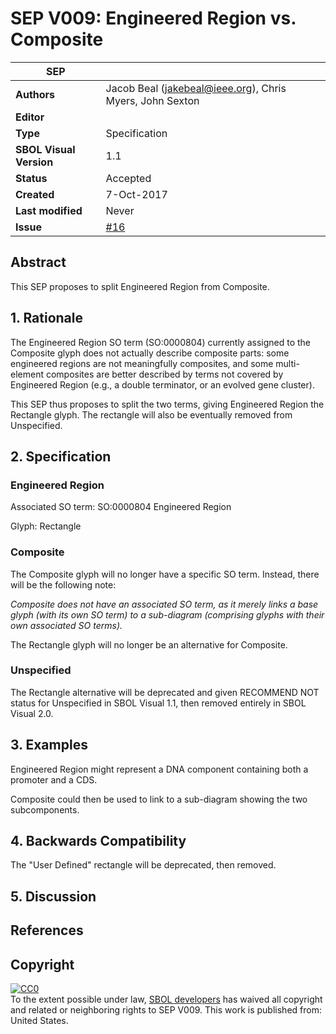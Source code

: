 # SEP V009: Engineered Region vs. Composite

| SEP | <leave empty> |
| --- | --- |
| **Authors** | Jacob Beal (jakebeal@ieee.org), Chris Myers, John Sexton |
| **Editor** | <leave empty> |
| **Type** | Specification |
| **SBOL Visual Version** | 1.1 |
| **Status** | Accepted |
| **Created** | 7-Oct-2017 |
| **Last modified** | Never |
| **Issue**       | [#16](https://github.com/SynBioDex/SBOL-visual/issues/16) |

## Abstract

This SEP proposes to split Engineered Region from Composite.


## 1. Rationale <a name="rationale"></a>

The Engineered Region SO term (SO:0000804) currently assigned to the Composite glyph does not actually describe composite parts: some engineered regions are not meaningfully composites, and some multi-element composites are better described by terms not covered by Engineered Region (e.g., a double terminator, or an evolved gene cluster).  

This SEP thus proposes to split the two terms, giving Engineered Region the Rectangle glyph. The rectangle will also be eventually removed from Unspecified.

## 2. Specification <a name="specification"></a>

### Engineered Region

Associated SO term: SO:0000804 Engineered Region

Glyph: Rectangle

### Composite
The Composite glyph will no longer have a specific SO term. Instead, there will be the following note:

*Composite does not have an associated SO term, as it merely links a base glyph (with its own SO term) to a sub-diagram (comprising glyphs with their own associated SO terms).*

The Rectangle glyph will no longer be an alternative for Composite.

### Unspecified

The Rectangle alternative will be deprecated and given RECOMMEND NOT status for Unspecified in SBOL Visual 1.1, then removed entirely in SBOL Visual 2.0.

## 3. Examples <a name='example'></a>

Engineered Region might represent a DNA component containing both a promoter and a CDS.

Composite could then be used to link to a sub-diagram showing the two subcomponents.

## 4. Backwards Compatibility <a name='compatibility'></a>

The "User Defined" rectangle will be deprecated, then removed.

## 5. Discussion <a name='discussion'></a>

## References <a name='references'></a>

## Copyright <a name='copyright'></a>

<p xmlns:dct="http://purl.org/dc/terms/" xmlns:vcard="http://www.w3.org/2001/vcard-rdf/3.0#">
  <a rel="license"
     href="http://creativecommons.org/publicdomain/zero/1.0/">
    <img src="http://i.creativecommons.org/p/zero/1.0/88x31.png" style="border-style: none;" alt="CC0" />
  </a>
  <br />
  To the extent possible under law,
  <a rel="dct:publisher"
     href="sbolstandard.org">
    <span property="dct:title">SBOL developers</span></a>
  has waived all copyright and related or neighboring rights to
  <span property="dct:title">SEP V009</span>.
This work is published from:
<span property="vcard:Country" datatype="dct:ISO3166"
      content="US" about="sbolstandard.org">
  United States</span>.
</p>